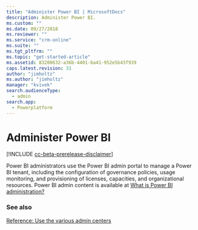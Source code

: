 ```yaml
---
title: "Administer Power BI | MicrosoftDocs"
description: Administer Power BI.
ms.custom: ""
ms.date: 09/27/2018
ms.reviewer: ""
ms.service: "crm-online"
ms.suite: ""
ms.tgt_pltfrm: ""
ms.topic: "get-started-article"
ms.assetid: 83200632-a36b-4401-ba41-952e5b43f939
caps.latest.revision: 31
author: "jimholtz"
ms.author: "jimholtz"
manager: "kvivek"
search.audienceType: 
  - admin
search.app: 
  - Powerplatform
---
```

# Administer Power BI

[!INCLUDE [cc-beta-prerelease-disclaimer](../includes/cc-beta-prerelease-disclaimer.md)]

Power BI administrators use the Power BI admin portal to manage a Power BI tenant, including the configuration of governance policies, usage monitoring, and provisioning of licenses, capacities, and organizational resources. Power BI admin content is available at [What is Power BI administration?](https://docs.microsoft.com/power-bi/service-admin-administering-power-bi-in-your-organization)

### See also
[Reference: Use the various admin centers](admin-centers.md)